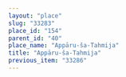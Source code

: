 ```yaml
---
layout: "place"
slug: "33283"
place_id: "154"
parent_id: "40"
place_name: "Appāru-ša-Tahmija"
title: "Appāru-ša-Tahmija"
previous_item: "33286"
---
```

